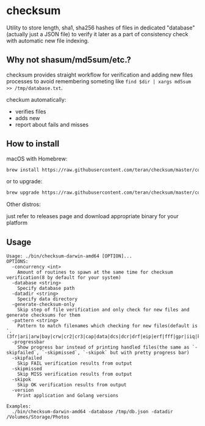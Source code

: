 checksum
========

Utility to store length, sha1, sha256 hashes of files in dedicated "database"(actually just a JSON file) to
verify it later as a part of consistency check with automatic new file indexing.

Why not shasum/md5sum/etc.?
---------------------------

checksum provides straight workflow for verification and adding new files processes
to avoid remembering someting like `find $dir | xargs md5sum >> /tmp/database.txt`.

checkum automatically:

* verifies files
* adds new
* report about fails and misses

How to install
--------------

macOS with Homebrew:

```bash
brew install https://raw.githubusercontent.com/teran/checksum/master/contrib/Homebrew/checksum.rb
```

or to upgrade:

```bash
brew upgrade https://raw.githubusercontent.com/teran/checksum/master/contrib/Homebrew/checksum.rb
```

Other distros:

just refer to releases page and download appropriate binary for your platform

Usage
-----

```man
Usage: ./bin/checksum-darwin-amd64 [OPTION]...
OPTIONS:
  -concurrency <int>
    Amount of routines to spawn at the same time for checksum verification(8 by default for your system)
  -database <string>
    Specify database path
  -datadir <string>
    Specify data directory
  -generate-checksum-only
    Skip step of file verification and only check for new files and generate checksums for them
  -pattern <string>
    Pattern to match filenames which checking for new files(default is `.(3fr|ari|arw|bay|crw|cr2|cr3|cap|data|dcs|dcr|drf|eip|erf|fff|gpr|iiq|k25|kdc|mdc|mef|mos|mrw|nef|nrw|obm|orf|pef|ptx|pxn|r3d|raf|raw|rwl|rw2|rwz|sr2|srf|srw|x3f)$`)
  -progressbar
    Show progress bar instead of printing handled files(the same as `-skipfailed`, `-skipmissed`, `-skipok` but with pretty progress bar)
  -skipfailed
    Skip FAIL verification results from output
  -skipmissed
    Skip MISS verification results from output
  -skipok
    Skip OK verification results from output
  -version
    Print application and Golang versions

Examples:
  ./bin/checksum-darwin-amd64 -database /tmp/db.json -datadir /Volumes/Storage/Photos
```
